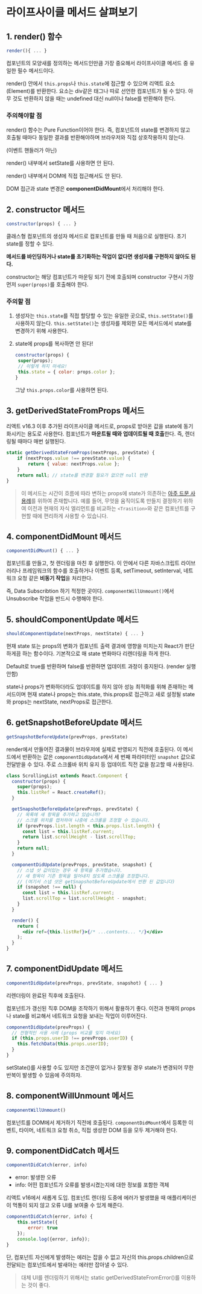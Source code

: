 # 라이프사이클 메서드 살펴보기

## 1. render() 함수

```javascript
render(){ ... }
```

컴포넌트의 모양새를 정의하는 메서드인만큼 가장 중요해서 라이프사이클 메서드 중 유일한 필수 메서드이다.

render() 안에서 `this.props`나 `this.state`에 접근할 수 있으며 리액트 요소(Element)를 반환한다. 요소는 div같은 태그나 따로 선언한 컴포넌트가 될 수 있다. 아무 것도 반환하지 않을 때는 undefined 대신 null이나 false를 반환해야 한다.

### 주의해야할 점

render() 함수는 Pure Function이어야 한다. 즉, 컴포넌트의 state를 변경하지 않고 호출될 때마다 동일한 결과를 반환해야하며 브라우저와 직접 상호작용하지 않는다.

(이벤트 핸들러가 아닌)

render() 내부에서 setState를 사용하면 안 된다.

render() 내부에서 DOM에 직접 접근해서도 안 된다.

DOM 접근과 state 변경은 **componentDidMount**에서 처리해야 한다.

## 2. constructor 메서드

```javascript
constructor(props) { ... }
```

클래스형 컴포넌트의 생성자 메서드로 컴포넌트를 만들 때 처음으로 실행된다. 초기 state를 정할 수 있다.

**메서드를 바인딩하거나 state를 초기화하는 작업이 없다면 생성자를 구현하지 않아도 된다.**

constructor는 해당 컴포넌트가 마운팅 되기 전에 호출되며 constructor 구현시 가장 먼저 `super(props)`를 호출해야 한다.

### 주의할 점

1. 생성자는 `this.state`를 직접 할당할 수 있는 유일한 곳으로, `this.setState()`를 사용하지 않는다. `this.setState()`는 생성자를 제외한 모든 메서드에서 state를 변경하기 위해 사용한다.

2. state에 props를 복사하면 안 된다!

   ```javascript
   constructor(props) {
    super(props);
    // 이렇게 하지 마세요!
    this.state = { color: props.color };
   }
   ```

   그냥 `this.props.color`를 사용하면 된다.

## 3. getDerivedStateFromProps 메서드

리액트 v16.3 이후 추가된 라이프사이클 메서드로, props로 받아온 값을 state에 동기화시키는 용도로 사용한다. 컴포넌트가 **마운트될 때와 업데이트될 때 호출**한다. 즉, 렌더링될 때마다 매번 실행된다.

```javascript
static getDerivedStateFromProps(nextProps, prevState) {
    if (nextProps.value !== prevState.value) {
        return { value: nextProps.value };
    }
    return null; // state를 변경할 필요가 없으면 null 반환
}
```

> 이 메서드는 시간이 흐름에 따라 변하는 props에 state가 의존하는 [아주 드문 사용례](https://ko.reactjs.org/blog/2018/06/07/you-probably-dont-need-derived-state.html#when-to-use-derived-state)를 위하여 존재합니다. 예를 들어, 무엇을 움직이도록 만들지 결정하기 위하여 이전과 현재의 자식 엘리먼트를 비교하는 `<Trasition>`와 같은 컴포넌트를 구현할 때에 편리하게 사용할 수 있습니다.

## 4. componentDidMount 메서드

```javascript
componentDidMount() { ... }
```

컴포넌트를 만들고, 첫 렌더링을 마친 후 실행한다. 이 안에서 다른 자바스크립트 라이브러리나 프레임워크의 함수를 호출하거나 이벤트 등록, setTimeout, setInterval, 네트워크 요청 같은 **비동기 작업**을 처리한다.

즉, Data Subscribtion 하기 적정한 곳이다. `componentWillUnmount()`에서 Unsubscribe 작업을 반드시 수행해야 한다.

## 5. shouldComponentUpdate 메서드

```javascript
shouldComponentUpdate(nextProps, nextState) { ... }
```

현재 state 또는 props의 변화가 컴포넌트 출력 결과에 영향을 미치는지 React가 판단하게끔 하는 함수이다. 기본적으로 매 state 변화마다 리렌더링을 하게 한다.

Default로 true를 반환하며 false를 반환하면 업데이트 과정이 중지된다. (render 실행 안함)

state나 props가 변화하더라도 업데이트를 하지 않아 성능 최적화를 위해 존재하는 메서드이며 현재 state나 props는 this.state, this.props로 접근하고 새로 설정될 state와 props는 nextState, nextProps로 접근한다.

## 6. getSnapshotBeforeUpdate 메서드

```javascript
getSnapshotBeforeUpdate(prevProps, prevState)
```

render에서 만들어진 결과물이 브라우저에 실제로 반영되기 직전에 호출된다. 이 메서드에서 반환하는 값은 `componentDidUpdate`에서 세 번째 파라미터인 `snapshot` 값으로 전달받을 수 있다. 주로 스크롤바 위치 유지 등 업데이트 직전 값을 참고할 때 사용된다.

```jsx
class ScrollingList extends React.Component {
  constructor(props) {
    super(props);
    this.listRef = React.createRef();
  }

  getSnapshotBeforeUpdate(prevProps, prevState) {
    // 목록에 새 항목을 추가하고 있습니까?
    // 스크롤 위치를 캡처하여 나중에 스크롤을 조정할 수 있습니다.
    if (prevProps.list.length < this.props.list.length) {
      const list = this.listRef.current;
      return list.scrollHeight - list.scrollTop;
    }
    return null;
  }

  componentDidUpdate(prevProps, prevState, snapshot) {
    // 스냅 샷 값이있는 경우 새 항목을 추가했습니다.
    // 새 항목이 기존 항목을 밀어내지 않도록 스크롤을 조정합니다.
    // (여기서 스냅 샷은 getSnapshotBeforeUpdate에서 반환 된 값입니다)
    if (snapshot !== null) {
      const list = this.listRef.current;
      list.scrollTop = list.scrollHeight - snapshot;
    }
  }

  render() {
    return (
      <div ref={this.listRef}>{/* ...contents... */}</div>
    );
  }
}
```

## 7. componentDidUpdate 메서드

```javascript
componentDidUpdate(prevProps, prevState, snapshot) { ... }
```

리렌더링이 완료된 직후에 호출된다.

컴포넌트가 갱신된 직후 DOM을 조작하기 위해서 활용하기 좋다. 이전과 현재의 props나 state를 비교해서 네트워크 요청을 보내는 작업이 이루어진다.

```javascript
componentDidUpdate(prevProps) {
  // 전형적인 사용 사례 (props 비교를 잊지 마세요)
  if (this.props.userID !== prevProps.userID) {
    this.fetchData(this.props.userID);
  }
}
```

setState()를 사용할 수도 있지만 조건문이 없거나 잘못될 경우 state가 변경되어 무한 반복이 발생할 수 있음에 주의하자.

## 8. componentWillUnmount 메서드

```javascript
componentWillUnmount()
```

컴포넌트를 DOM에서 제거하기 직전에 호출된다. `componentDidMount`에서 등록한 이벤트, 타이머, 네트워크 요청 취소, 직접 생성한 DOM 등을 모두 제거해야 한다.

## 9. componentDidCatch 메서드

```javascript
componentDidCatch(error, info)
```

- error: 발생한 오류
- info: 어떤 컴포넌트가 오류를 발생시켰는지에 대한 정보를 포함한 객체

리액트 v16에서 새롭게 도입. 컴포넌트 렌더링 도중에 에러가 발생했을 때 애플리케이션이 먹통이 되지 않고 오류 UI를 보여줄 수 있게 해준다.

```javascript
componentDidCatch(error, info) {
    this.setState({
        error: true
    });
    console.log({error, info});
}
```

단, 컴포넌트 자신에게 발생하는 에러는 잡을 수 없고 자신의 this.props.children으로 전달되는 컴포넌트에서 발새아는 에러만 잡아낼 수 있다.

> 대체 UI를 렌더링하기 위해서는 static getDerivedStateFromError()를 이용하는 것이 좋다.

